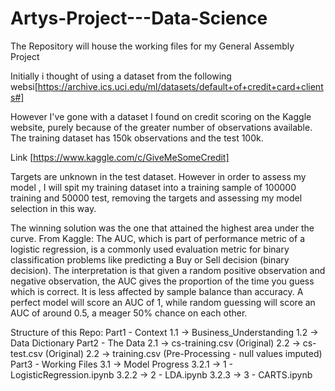 # Artys-Project---Data-Science
The Repository will house the working files for my General Assembly Project

Initially i thought of using a dataset from the following websi[https://archive.ics.uci.edu/ml/datasets/default+of+credit+card+clients#]


However I've gone with a dataset I found on credit scoring on the Kaggle website, purely because of the greater number of observations available. The training dataset has 150k observations and the test 100k.

Link [https://www.kaggle.com/c/GiveMeSomeCredit]

Targets are unknown in the test dataset. However in order to assess my model , I will spit my training dataset into a training sample of 100000 training and 50000 test, removing the targets and assessing my model selection in this way.

The winning solution was the one that attained the highest area under the curve.
From Kaggle:
The AUC, which is part of performance metric of a logistic regression, is a commonly used evaluation metric for binary classification problems like predicting a Buy or Sell decision (binary decision). The interpretation is that given a random positive observation and negative observation, the AUC gives the proportion of the time you guess which is correct. It is less affected by sample balance than accuracy. A perfect model will score an AUC of 1, while random guessing will score an AUC of around 0.5, a meager 50% chance on each other.


Structure of this Repo:
Part1 - Context
    1.1 -> Business_Understanding
    1.2 -> Data Dictionary
Part2 - The Data
    2.1 -> cs-training.csv (Original)
    2.2 -> cs-test.csv     (Original)
    2.2 -> training.csv    (Pre-Processing - null values imputed)
Part3 - Working Files
    3.1 -> Model Progress
    3.2.1 -> 1 - LogisticRegression.ipynb
    3.2.2 -> 2 - LDA.ipynb
    3.2.3 -> 3 - CARTS.ipynb
